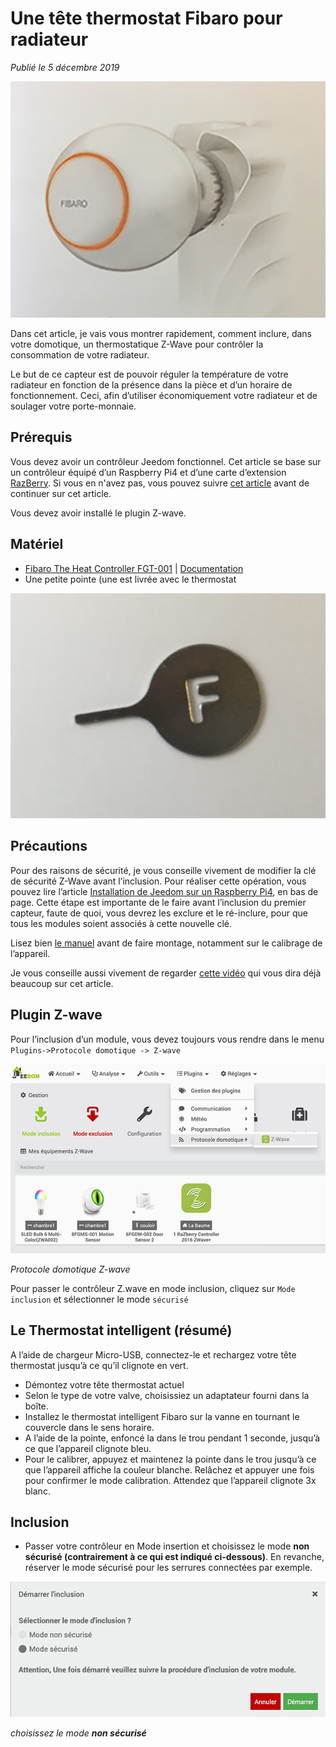 # Une tête thermostat Fibaro pour radiateur

*Publié le 5 décembre 2019*

![Termostat Fibaro](Assets/images/jeedom-haet-controller.jpg "Termostat Fibaro")

Dans cet article, je vais vous montrer rapidement, comment inclure, dans votre domotique, un thermostatique Z-Wave pour contrôler la consommation de votre radiateur.

Le but de ce capteur est de pouvoir réguler la température de votre radiateur en fonction de la présence dans la pièce et d’un horaire de fonctionnement. Ceci, afin d’utiliser économiquement votre radiateur et de soulager votre porte-monnaie.

## Prérequis
Vous devez avoir un contrôleur Jeedom fonctionnel. Cet article se base sur un contrôleur équipé d’un Raspberry Pi4 et d’une carte d’extension [RazBerry](https://z-wave.me/products/razberry/). Si vous en n'avez pas, vous pouvez suivre [cet article](../installation-jeedom) avant de continuer sur cet article.

Vous devez avoir installé le plugin Z-wave.

## Matériel

* [Fibaro The Heat Controller FGT-001](https://manuals.fibaro.com/fr/heat-controller/) | [Documentation](https://manuals.fibaro.com/content/manuals/en/FGT-001/FGT-001-EN-T-v1.3.pdf)
* Une petite pointe (une est livrée avec le thermostat

![Aiguille](Assets/images/jeedom-fibaro-aiguille.jpg "Aiguille")

## Précautions

Pour des raisons de sécurité, je vous conseille vivement de modifier la clé de sécurité Z-Wave avant l’inclusion. Pour réaliser cette opération, vous pouvez lire l’article [Installation de Jeedom sur un Raspberry Pi4](../installation-jeedom#modification-de-clé-de-sécurité), en bas de page. Cette étape est importante de le faire avant l’inclusion du premier capteur, faute de quoi, vous devrez les exclure et le ré-inclure, pour que tous les modules soient associés à cette nouvelle clé.

Lisez bien [le manuel](https://manuals.fibaro.com/fr/heat-controller/) avant de faire montage, notamment sur le calibrage de l’appareil.

Je vous conseille aussi vivement de regarder [cette vidéo](https://www.youtube.com/watch?v=3-k3uGHAOqQ&t=2s) qui vous dira déjà beaucoup sur cet article.

## Plugin Z-wave

Pour l’inclusion d’un module, vous devez toujours vous rendre dans le menu `Plugins->Protocole domotique -> Z-wave`

![Z-Wave](Assets/images/jeedom-zwave-include-module.png "Z-Wave")

*Protocole domotique Z-wave*

Pour passer le contrôleur Z.wave en mode inclusion, cliquez sur `Mode inclusion` et sélectionner le mode `sécurisé`

## Le Thermostat intelligent (résumé)

A l’aide de chargeur Micro-USB, connectez-le et rechargez votre tête thermostat jusqu’à ce qu’il clignote en vert.

* Démontez votre tête thermostat actuel
* Selon le type de votre valve, choisissiez un adaptateur fourni dans la boîte.
* Installez le thermostat intelligent Fibaro sur la vanne en tournant le couvercle dans le sens horaire.
* A l’aide de la pointe, enfoncé la dans le trou pendant 1 seconde, jusqu’à ce que l’appareil clignote bleu.
* Pour le calibrer, appuyez et maintenez la pointe dans le trou jusqu’à ce que l’appareil affiche la couleur blanche. Relâchez et appuyer une fois pour confirmer le mode calibration. Attendez que l’appareil clignote 3x blanc.

## Inclusion

* Passer votre contrôleur en Mode insertion et choisissez le mode **non sécurisé (contrairement à ce qui est indiqué ci-dessous)**. En revanche, réserver le mode sécurisé pour les serrures connectées par exemple.

![Inclusion](Assets/images/jeedom-inclusion-securise.png "Inclusion")

*choisissez le mode **non sécurisé***